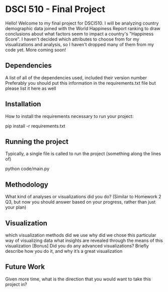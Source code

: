 # DSCI 510 - Final Project


Hello! Welcome to my final project for DSCI510. I will be analyzing country demographic data joined with the World Happiness Report ranking to draw conclusions about what factors seem to impact a country's "Happiness Score". I haven't decided which attributes to choose from for my visualizations and analysis, so I haven't dropped many of them from my code yet. More coming soon!




## Dependencies
A list of all of the dependencies used, included their version number
Preferably you should put this information in the requirements.txt file but please list it here as well

## Installation
How to install the requirements necessary to run your project:

pip install -r requirements.txt

## Running the project
Typically, a single file is called to run the project (something along the lines of)

python code/main.py

## Methodology
What kind of analyses or visualizations did you do? (Similar to Homework 2 Q3, but now you should answer based on your progress, rather than just your plan)

## Visualization
which visualization methods did we use
why did we chose this particular way of visualizing data
what insights are revealed through the means of this visualization
[Bonus] Did you do any advanced visualizations? Briefly describe how you do it, and why it’s a great visualization

## Future Work
Given more time, what is the direction that you would want to take this project in?
